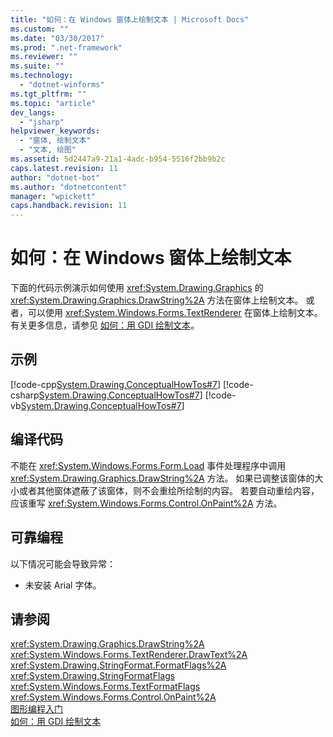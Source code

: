 ```yaml
---
title: "如何：在 Windows 窗体上绘制文本 | Microsoft Docs"
ms.custom: ""
ms.date: "03/30/2017"
ms.prod: ".net-framework"
ms.reviewer: ""
ms.suite: ""
ms.technology: 
  - "dotnet-winforms"
ms.tgt_pltfrm: ""
ms.topic: "article"
dev_langs: 
  - "jsharp"
helpviewer_keywords: 
  - "窗体, 绘制文本"
  - "文本, 绘图"
ms.assetid: 5d2447a9-21a1-4adc-b954-5516f2bb9b2c
caps.latest.revision: 11
author: "dotnet-bot"
ms.author: "dotnetcontent"
manager: "wpickett"
caps.handback.revision: 11
---
```

# 如何：在 Windows 窗体上绘制文本
下面的代码示例演示如何使用 <xref:System.Drawing.Graphics> 的 <xref:System.Drawing.Graphics.DrawString%2A> 方法在窗体上绘制文本。  或者，可以使用 <xref:System.Windows.Forms.TextRenderer> 在窗体上绘制文本。  有关更多信息，请参见 [如何：用 GDI 绘制文本](../../../../docs/framework/winforms/advanced/how-to-draw-text-with-gdi.md)。  
  
## 示例  
 [!code-cpp[System.Drawing.ConceptualHowTos#7](../../../../samples/snippets/cpp/VS_Snippets_Winforms/System.Drawing.ConceptualHowTos/cpp/form1.cpp#7)]
 [!code-csharp[System.Drawing.ConceptualHowTos#7](../../../../samples/snippets/csharp/VS_Snippets_Winforms/System.Drawing.ConceptualHowTos/CS/form1.cs#7)]
 [!code-vb[System.Drawing.ConceptualHowTos#7](../../../../samples/snippets/visualbasic/VS_Snippets_Winforms/System.Drawing.ConceptualHowTos/VB/form1.vb#7)]  
  
## 编译代码  
 不能在 <xref:System.Windows.Forms.Form.Load> 事件处理程序中调用 <xref:System.Drawing.Graphics.DrawString%2A> 方法。  如果已调整该窗体的大小或者其他窗体遮蔽了该窗体，则不会重绘所绘制的内容。  若要自动重绘内容，应该重写 <xref:System.Windows.Forms.Control.OnPaint%2A> 方法。  
  
## 可靠编程  
 以下情况可能会导致异常：  
  
-   未安装 Arial 字体。  
  
## 请参阅  
 <xref:System.Drawing.Graphics.DrawString%2A>   
 <xref:System.Windows.Forms.TextRenderer.DrawText%2A>   
 <xref:System.Drawing.StringFormat.FormatFlags%2A>   
 <xref:System.Drawing.StringFormatFlags>   
 <xref:System.Windows.Forms.TextFormatFlags>   
 <xref:System.Windows.Forms.Control.OnPaint%2A>   
 [图形编程入门](../../../../docs/framework/winforms/advanced/getting-started-with-graphics-programming.md)   
 [如何：用 GDI 绘制文本](../../../../docs/framework/winforms/advanced/how-to-draw-text-with-gdi.md)